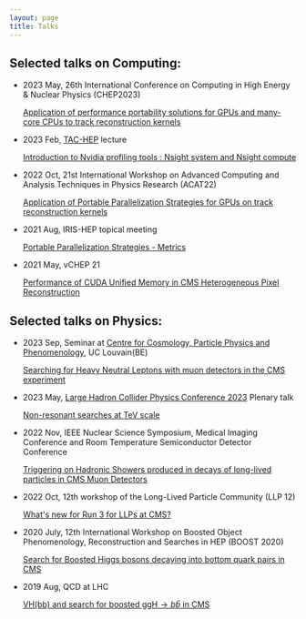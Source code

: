 ```yaml
---
layout: page
title: Talks
---
```


## Selected talks on Computing:

 - 2023 May, 26th International Conference on Computing in High Energy & Nuclear Physics (CHEP2023)

   [Application of performance portability solutions for GPUs and many-core CPUs to track reconstruction kernels](https://indico.jlab.org/event/459/contributions/11844/)

 - 2023 Feb, [TAC-HEP](https://tac-hep.org/) lecture

   [Introduction to Nvidia profiling tools : Nsight system and Nsight compute](https://tac-hep.org/assets/pdf/uw-gpu-fpga/intro_CUDA_profiling-2.pdf)

 - 2022 Oct, 21st International Workshop on Advanced Computing and Analysis Techniques in Physics Research (ACAT22)

   [Application of Portable Parallelization Strategies for GPUs on track reconstruction kernels](https://indico.cern.ch/event/1106990/contributions/4991278/)

 - 2021 Aug, IRIS-HEP topical meeting
 
   [Portable Parallelization Strategies - Metrics](https://indico.cern.ch/event/1063482/#3-portable-parallelization-str)

 - 2021 May, vCHEP 21

   [Performance of CUDA Unified Memory in CMS Heterogeneous Pixel Reconstruction](https://indico.cern.ch/event/948465/contributions/4324112/)


## Selected talks on Physics:

 - 2023 Sep, Seminar at [Centre for Cosmology, Particle Physics and Phenomenology](https://uclouvain.be/en/research-institutes/irmp/cp3), UC Louvain(BE)

   [Searching for Heavy Neutral Leptons with muon detectors in the CMS experiment](https://agenda.irmp.ucl.ac.be/event/4999/)

 - 2023 May, [Large Hadron Collider Physics Conference 2023](https://lhcp2023.ac.rs/) Plenary talk

   [Non-resonant searches at TeV scale](https://indico.cern.ch/event/1198609/contributions/5316842/)

 - 2022 Nov, IEEE Nuclear Science Symposium, Medical Imaging Conference and Room Temperature Semiconductor Detector Conference

   [Triggering on Hadronic Showers produced in decays of long-lived particles in CMS Muon Detectors](https://nssmic.ieee.org/2022/information/#conference-poster)

 - 2022 Oct, 12th workshop of the Long-Lived Particle Community (LLP 12)

   [What's new for Run 3 for LLPs at CMS?](https://indico.cern.ch/event/1166678/timetable/?view=standard#38-whats-new-for-run-3-for-llp)

 - 2020 July, 12th International Workshop on Boosted Object Phenomenology, Reconstruction and Searches in HEP (BOOST 2020)

   [Search for Boosted Higgs bosons decaying into bottom quark pairs in CMS](https://indico.cern.ch/event/775951/contributions/3946570/)

 - 2019 Aug, QCD at LHC

   [VH(bb) and search for boosted ggH$\rightarrow b\bar{b}$ in CMS](https://indico.fnal.gov/event/19380/contributions/51812/)
